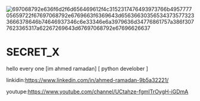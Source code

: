 ![697068792e636f6d2f6d656469612f4c3152317476493973766b495777705659722f67697068792e6769663f6369643d656366303565343735773233666378646b74646937346c6e33346e6a3979636d34776861757a386f3077623365317a62267269643d67697068792e67696626637](https://user-images.githubusercontent.com/90656786/207219823-98e10fc9-58d7-4aad-8273-979eaac3ad3f.gif)

# SECRET_X
hello every one
[im ahmed ramadan]
[ python develober ]
 
 linkidin:https://www.linkedin.com/in/ahmed-ramadan-9b5a32221/

 youtupe:https://www.youtube.com/channel/UCtahze-fgmITrOygH-iGDmA



